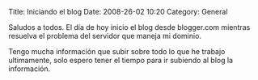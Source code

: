 Title: Iniciando el blog
Date: 2008-26-02 10:20
Category: General

Saludos a todos. El día de hoy inicio el blog desde blogger.com mientras 
resuelva el problema del servidor que maneja mi dominio.

Tengo mucha información que subir sobre todo lo que he trabajo ultimamente, 
solo espero tener el tiempo para ir subiendo al blog la información.
